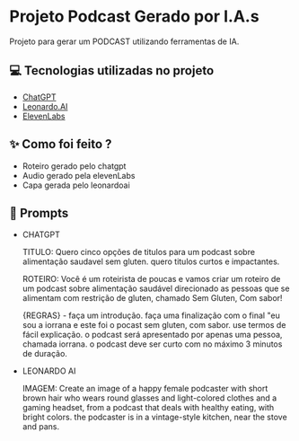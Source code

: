 # Projeto Podcast Gerado por I.A.s

Projeto para gerar um PODCAST utilizando ferramentas de IA.

## 💻 Tecnologias utilizadas no projeto

- [ChatGPT](https://chat.openai.com/) 
- [Leonardo.AI](https://leonardo.ai/)
- [ElevenLabs](https://beta.elevenlabs.io/)

## ✨ Como foi feito ?

- Roteiro gerado pelo chatgpt
- Audio gerado pela elevenLabs
- Capa gerada pelo leonardoai
  
## 🧠 Prompts

- CHATGPT

    TITULO: Quero cinco opções de titulos para um podcast sobre alimentação saudavel sem gluten. quero titulos curtos e impactantes.

    ROTEIRO: Você é um roteirista de poucas e vamos criar um roteiro de um podcast sobre alimentação saudável direcionado as pessoas que se alimentam com restrição de gluten, chamado Sem Gluten, Com sabor!
  
    {REGRAS}
      - faça um introdução. faça uma finalização com o final "eu sou a iorrana e este foi o pocast sem gluten, com sabor. use termos de fácil explicação. o podcast será apresentado por apenas uma pessoa, chamada iorrana. o podcast deve ser curto com no máximo 3 minutos de duração.

 - LEONARDO AI

    IMAGEM: Create an image of a happy female podcaster with short brown hair who wears round glasses and light-colored clothes and a gaming headset, from a podcast that deals with healthy eating, with bright colors. the podcaster is in a vintage-style kitchen, near the stove and pans.




